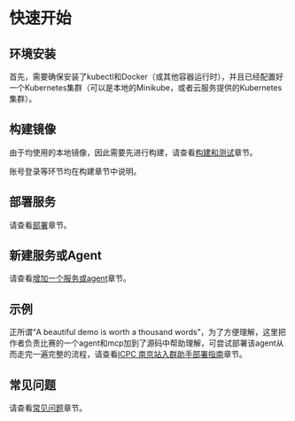 # 快速开始

## 环境安装

首先，需要确保安装了kubectl和Docker（或其他容器运行时），并且已经配置好一个Kubernetes集群（可以是本地的Minikube，或者云服务提供的Kubernetes集群）。

## 构建镜像

由于均使用的本地镜像，因此需要先进行构建，请查看[构建和测试](/docs/build-and-test.md)章节。

账号登录等环节均在构建章节中说明。

##  部署服务

请查看[部署](/docs/deployment.md)章节。


## 新建服务或Agent

请查看[增加一个服务或agent](/docs/add-agent.md)章节。

## 示例

正所谓“A beautiful demo is worth a thousand words”，为了方便理解，这里把作者负责比赛的一个agent和mcp加到了源码中帮助理解，可尝试部署该agent从而走完一遍完整的流程，请查看[ICPC 南京站入群助手部署指南](docs/examples.md)章节。

## 常见问题

请查看[常见问题](/docs/q&a.md)章节。
